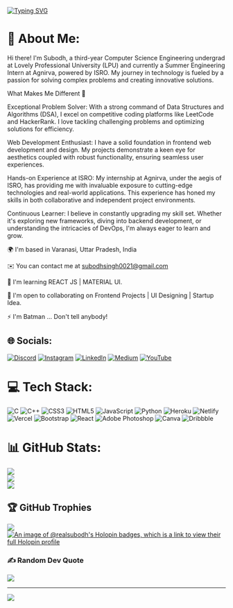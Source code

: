 [![Typing SVG](https://readme-typing-svg.demolab.com?font=Roboto+Slab&weight=500&size=30&duration=5011&pause=1000&color=8958F7&background=FFFFFF00&width=435&height=53&lines=Heyy!+Buddy%2C+How+are+you%3F%3F;Ohh%2C+by+the+way+I'm+SUBODH.;I'm+a+Frontend+Developer%F0%9F%98%80;And+Open+Source+Contributor%E2%9B%84%EF%B8%8F)](https://git.io/typing-svg)




# 💫 About Me:
Hi there! I'm Subodh, a third-year Computer Science Engineering undergrad at Lovely Professional University (LPU) and currently a Summer Engineering Intern at Agnirva, powered by ISRO. My journey in technology is fueled by a passion for solving complex problems and creating innovative solutions.

What Makes Me Different 🚀

Exceptional Problem Solver: With a strong command of Data Structures and Algorithms (DSA), I excel on competitive coding platforms like LeetCode and HackerRank. I love tackling challenging problems and optimizing solutions for efficiency.

Web Development Enthusiast: I have a solid foundation in frontend web development and design. My projects demonstrate a keen eye for aesthetics coupled with robust functionality, ensuring seamless user experiences.

Hands-on Experience at ISRO: My internship at Agnirva, under the aegis of ISRO, has providing me with invaluable exposure to cutting-edge technologies and real-world applications. This experience has honed my skills in both collaborative and independent project environments.

Continuous Learner: I believe in constantly upgrading my skill set. Whether it's exploring new frameworks, diving into backend development, or understanding the intricacies of DevOps, I'm always eager to learn and grow.

🌍  I'm based in Varanasi, Uttar Pradesh, India 

✉️  You can contact me at subodhsingh0021@gmail.com

🧠  I'm learning REACT JS | MATERIAL UI.

🤝  I'm open to collaborating on Frontend Projects | UI Designing | Startup Idea.

⚡  I'm Batman ... Don't tell anybody!


## 🌐 Socials:
[![Discord](https://img.shields.io/badge/Discord-%237289DA.svg?logo=discord&logoColor=white)](htttps://discord.gg/https://discord.gg/S9fT3yc4) [![Instagram](https://img.shields.io/badge/Instagram-%23E4405F.svg?logo=Instagram&logoColor=white)](https://instagram.com/rea_lsubodh) [![LinkedIn](https://img.shields.io/badge/LinkedIn-%230077B5.svg?logo=linkedin&logoColor=white)](https://linkedin.com/in/subodh-singh-6b2a45217) [![Medium](https://img.shields.io/badge/Medium-12100E?logo=medium&logoColor=white)](https://medium.com/@subodhsingh3477) [![YouTube](https://img.shields.io/badge/YouTube-%23FF0000.svg?logo=YouTube&logoColor=white)](https://youtube.com/c/@realsubodh1) 

# 💻 Tech Stack:
![C](https://img.shields.io/badge/c-%2300599C.svg?style=flat&logo=c&logoColor=white) ![C++](https://img.shields.io/badge/c++-%2300599C.svg?style=flat&logo=c%2B%2B&logoColor=white) ![CSS3](https://img.shields.io/badge/css3-%231572B6.svg?style=flat&logo=css3&logoColor=white) ![HTML5](https://img.shields.io/badge/html5-%23E34F26.svg?style=flat&logo=html5&logoColor=white) ![JavaScript](https://img.shields.io/badge/javascript-%23323330.svg?style=flat&logo=javascript&logoColor=%23F7DF1E) ![Python](https://img.shields.io/badge/python-3670A0?style=flat&logo=python&logoColor=ffdd54) ![Heroku](https://img.shields.io/badge/heroku-%23430098.svg?style=flat&logo=heroku&logoColor=white) ![Netlify](https://img.shields.io/badge/netlify-%23000000.svg?style=flat&logo=netlify&logoColor=#00C7B7) ![Vercel](https://img.shields.io/badge/vercel-%23000000.svg?style=flat&logo=vercel&logoColor=white) ![Bootstrap](https://img.shields.io/badge/bootstrap-%23563D7C.svg?style=flat&logo=bootstrap&logoColor=white) ![React](https://img.shields.io/badge/react-%2320232a.svg?style=flat&logo=react&logoColor=%2361DAFB) ![Adobe Photoshop](https://img.shields.io/badge/adobephotoshop-%2331A8FF.svg?style=flat&logo=adobephotoshop&logoColor=white) ![Canva](https://img.shields.io/badge/Canva-%2300C4CC.svg?style=flat&logo=Canva&logoColor=white) ![Dribbble](https://img.shields.io/badge/Dribbble-EA4C89?style=flat&logo=dribbble&logoColor=white)
# 📊 GitHub Stats:
![](https://github-readme-stats.vercel.app/api?username=realsubodh&theme=dark&hide_border=false&include_all_commits=true&count_private=false)<br/>
![](https://github-readme-streak-stats.herokuapp.com/?user=realsubodh&theme=dark&hide_border=false)<br/>
![](https://github-readme-stats.vercel.app/api/top-langs/?username=realsubodh&theme=dark&hide_border=false&include_all_commits=true&count_private=false&layout=compact)

## 🏆 GitHub Trophies
![](https://github-profile-trophy.vercel.app/?username=realsubodh&theme=dark_dimmed&no-frame=false&no-bg=true&margin-w=4)
[![An image of @realsubodh's Holopin badges, which is a link to view their full Holopin profile](https://holopin.me/realsubodh)](https://holopin.io/@realsubodh)

### ✍️ Random Dev Quote
![](https://quotes-github-readme.vercel.app/api?type=horizontal&theme=gruvbox)


---
[![](https://visitcount.itsvg.in/api?id=realsubodh&label=Profile%20Views&pretty=false)](https://visitcount.itsvg.in)
  


<!---
realsubodh/realsubodh is a ✨ special ✨ repository because its `README.md` (this file) appears on your GitHub profile.
You can click the Preview link to take a look at your changes.
--->
